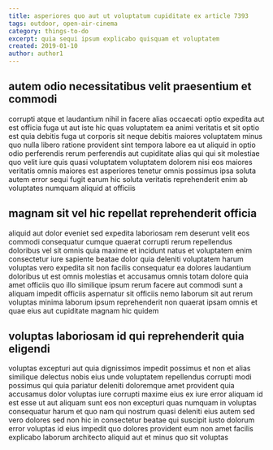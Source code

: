 ```yaml
---
title: asperiores quo aut ut voluptatum cupiditate ex article 7393
tags: outdoor, open-air-cinema
category: things-to-do
excerpt: quia sequi ipsum explicabo quisquam et voluptatem
created: 2019-01-10
author: author1
---
```


## autem odio necessitatibus velit praesentium et commodi

corrupti atque et laudantium nihil in facere alias occaecati optio expedita aut est officia fuga ut aut iste hic quas voluptatem ea animi veritatis et sit optio est quia debitis fuga ut corporis sit neque debitis maiores voluptatem minus quo nulla libero ratione provident sint tempora labore ea ut aliquid in optio odio perferendis rerum perferendis aut cupiditate alias qui qui sit molestiae quo velit iure quis quasi voluptatem voluptatem dolorem nisi eos maiores veritatis omnis maiores est asperiores tenetur omnis possimus ipsa soluta autem error sequi fugit earum hic soluta veritatis reprehenderit enim ab voluptates numquam aliquid at officiis

## magnam sit vel hic repellat reprehenderit officia

aliquid aut dolor eveniet sed expedita laboriosam rem deserunt velit eos commodi consequatur cumque quaerat corrupti rerum repellendus doloribus vel sit omnis quia maxime et incidunt natus et voluptatem enim consectetur iure sapiente beatae dolor quia deleniti voluptatem harum voluptas vero expedita sit non facilis consequatur ea dolores laudantium doloribus ut est omnis molestias et accusamus omnis totam dolore quia amet officiis quo illo similique ipsum rerum facere aut commodi sunt a aliquam impedit officiis aspernatur sit officiis nemo laborum sit aut rerum voluptas minima laborum ipsum reprehenderit non quaerat ipsam omnis et quae eius aut cupiditate magnam hic quidem

## voluptas laboriosam id qui reprehenderit quia eligendi

voluptas excepturi aut quia dignissimos impedit possimus et non et alias similique delectus nobis eius unde voluptatem repellendus corrupti modi possimus qui quia pariatur deleniti doloremque amet provident quia accusamus dolor voluptas iure corrupti maxime eius ex iure error aliquam id est esse ut aut aliquam sunt eos non excepturi quas numquam in voluptas consequatur harum et quo nam qui nostrum quasi deleniti eius autem sed vero dolores sed non hic in consectetur beatae qui suscipit iusto dolorum error voluptas id eius impedit quo dolores provident eum non amet facilis explicabo laborum architecto aliquid aut et minus quo sit voluptas
